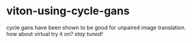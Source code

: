 # viton-using-cycle-gans

cycle gans have been shown to be good for unpaired image translation. how about virtual try it on? *stay tuned!*
